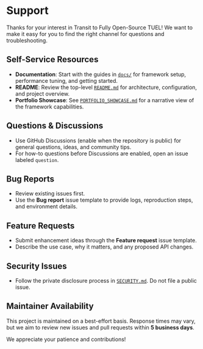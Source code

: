 # Support

Thanks for your interest in Transit to Fully Open-Source TUEL! We want to make it easy for you to find the right channel for questions and troubleshooting.

## Self-Service Resources

- **Documentation**: Start with the guides in [`docs/`](docs/) for framework setup, performance tuning, and getting started.
- **README**: Review the top-level [`README.md`](README.md) for architecture, configuration, and project overview.
- **Portfolio Showcase**: See [`PORTFOLIO_SHOWCASE.md`](PORTFOLIO_SHOWCASE.md) for a narrative view of the framework capabilities.

## Questions & Discussions

- Use GitHub Discussions (enable when the repository is public) for general questions, ideas, and community tips.
- For how-to questions before Discussions are enabled, open an issue labeled `question`.

## Bug Reports

- Review existing issues first.
- Use the **Bug report** issue template to provide logs, reproduction steps, and environment details.

## Feature Requests

- Submit enhancement ideas through the **Feature request** issue template.
- Describe the use case, why it matters, and any proposed API changes.

## Security Issues

- Follow the private disclosure process in [`SECURITY.md`](SECURITY.md). Do not file a public issue.

## Maintainer Availability

This project is maintained on a best-effort basis. Response times may vary, but we aim to review new issues and pull requests within **5 business days**.

We appreciate your patience and contributions!

